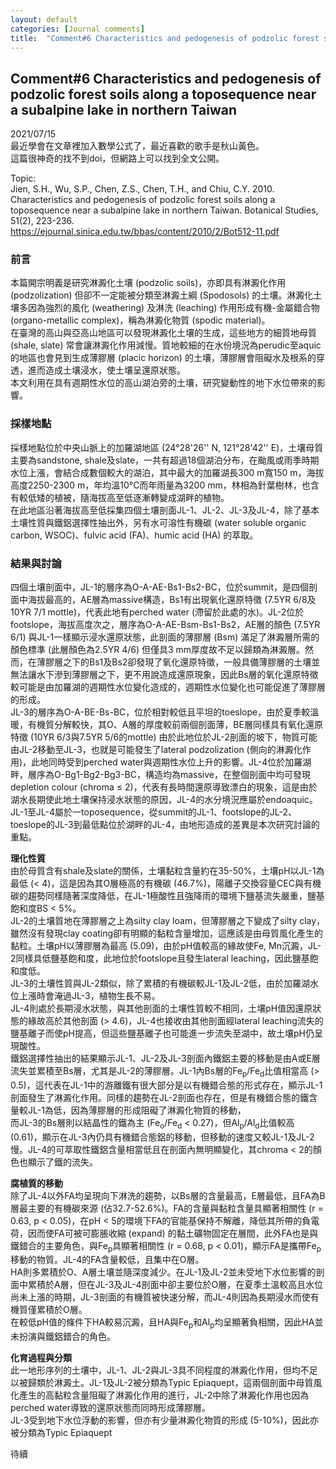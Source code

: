 ```yaml
---
layout: default
categories: [Journal comments]
title:  "Comment#6 Characteristics and pedogenesis of podzolic forest soils along a toposequence near a subalpine lake in northern Taiwan"
---  
```

## Comment#6 Characteristics and pedogenesis of podzolic forest soils along a toposequence near a subalpine lake in northern Taiwan  
2021/07/15  
最近學會在文章裡加入數學公式了，最近喜歡的歌手是秋山黃色。  
這篇很神奇的找不到doi，但網路上可以找到全文公開。  
  
Topic:  
Jien, S.H., Wu, S.P., Chen, Z.S., Chen, T.H., and Chiu, C.Y. 2010. Characteristics and pedogenesis of podzolic forest soils along a toposequence near a subalpine lake in northern Taiwan. Botanical Studies, 51(2), 223-236.  
<a href="https://ejournal.sinica.edu.tw/bbas/content/2010/2/Bot512-11.pdf" target="_blank">https://ejournal.sinica.edu.tw/bbas/content/2010/2/Bot512-11.pdf</a>  
  
### 前言  
本篇開宗明義是研究淋澱化土壤 (podzolic soils)，亦即具有淋澱化作用 (podzolization) 但卻不一定能被分類至淋澱土綱 (Spodosols) 的土壤。淋澱化土壤多因為強烈的風化 (weathering) 及淋洗 (leaching) 作用形成有機-金屬錯合物 (organo-metallic complex)，稱為淋澱化物質 (spodic material)。  
在臺灣的高山與亞高山地區可以發現淋澱化土壤的生成，這些地方的細質地母質 (shale, slate) 常會讓淋澱化作用減慢。質地較細的在水份境況為perudic至aquic的地區也會見到生成薄膠層 (placic horizon) 的土壤，薄膠層會阻礙水及根系的穿透，進而造成土壤浸水，使土壤呈還原狀態。  
本文利用在具有週期性水位的高山湖泊旁的土壤，研究變動性的地下水位帶來的影響。  
  
### 採樣地點  
採樣地點位於中央山脈上的加羅湖地區 (24&deg;28'26'' N, 121&deg;28'42'' E)，土壤母質主要為sandstone, shale及slate，一共有超過18個湖泊分布，在颱風或雨季時期水位上漲，會結合成數個較大的湖泊，其中最大的加羅湖長300 m寬150 m，海拔高度2250-2300 m，年均溫10&deg;C而年雨量為3200 mm，林相為針葉樹林，也含有較低矮的植被，隨海拔高至低逐漸轉變成湖畔的植物。  
在此地區沿著海拔高至低採集四個土壤剖面JL-1、JL-2、JL-3及JL-4，除了基本土壤性質與鐵鋁選擇性抽出外，另有水可溶性有機碳 (water soluble organic carbon, WSOC)、fulvic acid (FA)、humic acid (HA) 的萃取。  
  
### 結果與討論  
四個土壤剖面中，JL-1的層序為O-A-AE-Bs1-Bs2-BC，位於summit，是四個剖面中海拔最高的，AE層為massive構造，Bs1有出現氧化還原特徵 (7.5YR 6/8及10YR 7/1 mottle)，代表此地有perched water (滯留於此處的水)。JL-2位於footslope，海拔高度次之，層序為O-A-AE-Bsm-Bs1-Bs2，AE層的顏色 (7.5YR 6/1) 與JL-1一樣顯示浸水還原狀態，此剖面的薄膠層 (Bsm) 滿足了淋澱層所需的顏色標準 (此層顏色為2.5YR 4/6) 但僅具3 mm厚度故不足以歸類為淋澱層。然而，在薄膠層之下的Bs1及Bs2卻發現了氧化還原特徵，一般具備薄膠層的土壤並無法讓水下滲到薄膠層之下，更不用說造成還原現象，因此Bs層的氧化還原特徵較可能是由加羅湖的週期性水位變化造成的，週期性水位變化也可能促進了薄膠層的形成。  
JL-3的層序為O-A-BE-Bs-BC，位於相對較低且平坦的toeslope，由於夏季較溫暖，有機質分解較快，其O、A層的厚度較前兩個剖面薄，BE層同樣具有氧化還原特徵 (10YR 6/3與7.5YR 5/6的mottle) 由於此地位於JL-2剖面的坡下，物質可能由JL-2移動至JL-3，也就是可能發生了lateral podzolization (側向的淋澱化作用)，此地同時受到perched water與週期性水位上升的影響。JL-4位於加羅湖畔，層序為O-Bg1-Bg2-Bg3-BC，構造均為massive，在整個剖面中均可發現depletion colour (chroma &#8804; 2)，代表有長時間還原導致漂白的現象，這是由於湖水長期使此地土壤保持浸水狀態的原因，JL-4的水分境況應屬於endoaquic。  
JL-1至JL-4屬於一toposequence，從summit的JL-1、footslope的JL-2、toeslope的JL-3到最低點位於湖畔的JL-4，由地形造成的差異是本次研究討論的重點。  
  
**理化性質**  
由於母質含有shale及slate的關係，土壤黏粒含量約在35-50%，土壤pH以JL-1為最低 (< 4)，這是因為其O層極高的有機碳 (46.7%)，陽離子交換容量CEC與有機碳的趨勢同樣隨著深度降低，在JL-1極酸性且強降雨的環境下鹽基流失嚴重，鹽基飽和度BS < 5%。  
JL-2的土壤質地在薄膠層之上為silty clay loam，但薄膠層之下變成了silty clay，雖然沒有發現clay coating卻有明顯的黏粒含量增加，這應該是由母質風化產生的黏粒。土壤pH以薄膠層為最高 (5.09)，由於pH值較高的緣故使Fe, Mn沉澱，JL-2同樣具低鹽基飽和度，此地位於footslope且發生lateral leaching，因此鹽基飽和度低。  
JL-3的土壤性質與JL-2類似，除了累積的有機碳較JL-1及JL-2低，由於加羅湖水位上漲時會淹過JL-3，植物生長不易。  
JL-4則處於長期浸水狀態，與其他剖面的土壤性質較不相同，土壤pH值因還原狀態的緣故高於其他剖面 (> 4.6)，JL-4也接收由其他剖面經lateral leaching流失的鹽基離子而使pH提高，但這些鹽基離子也可能進一步流失至湖中，故土壤pH仍呈現酸性。  
鐵鋁選擇性抽出的結果顯示JL-1、JL-2及JL-3剖面內鐵鋁主要的移動是由A或E層流失並累積至Bs層，尤其是JL-2的薄膠層。JL-1內Bs層的Fe<sub>p</sub>/Fe<sub>d</sub>比值相當高 (> 0.5)，這代表在JL-1中的游離鐵有很大部分是以有機錯合態的形式存在，顯示JL-1剖面發生了淋澱化作用。同樣的趨勢在JL-2剖面也存在，但是有機錯合態的鐵含量較JL-1為低，因為薄膠層的形成阻礙了淋澱化物質的移動，  
而JL-3的Bs層則以結晶性的鐵為主 (Fe<sub>o</sub>/Fe<sub>d</sub> < 0.27)，但Al<sub>p</sub>/Al<sub>d</sub>比值較高 (0.61)，顯示在JL-3內仍具有機錯合態鋁的移動，但移動的速度又較JL-1及JL-2慢。JL-4的可萃取性鐵鋁含量相當低且在剖面內無明顯變化，其chroma < 2的顏色也顯示了鐵的流失。  
  
**腐植質的移動**  
除了JL-4以外FA均呈現向下淋洗的趨勢，以Bs層的含量最高，E層最低，且FA為B層最主要的有機碳來源 (佔32.7-52.6%)。FA的含量與黏粒含量具顯著相關性 (r = 0.63, p < 0.05)，在pH < 5的環境下FA的官能基保持不解離，降低其所帶的負電荷，因而使FA可被可膨脹收縮 (expand) 的黏土礦物固定在層間，此外FA也是與鐵錯合的主要角色，與Fe<sub>p</sub>具顯著相關性 (r = 0.68, p < 0.01)，顯示FA是攜帶Fe<sub>p</sub>移動的物質。JL-4的FA含量較低，且集中在O層。  
HA則多累積於O、A層土壤並隨深度減少。在JL-1及JL-2並未受地下水位影響的剖面中累積於A層，但在JL-3及JL-4剖面中卻主要位於O層，在夏季土溫較高且水位尚未上漲的時期，JL-3剖面的有機質被快速分解，而JL-4則因為長期浸水而使有機質僅累積於O層。  
在較低pH值的條件下HA較易沉澱，且HA與Fe<sub>p</sub>和Al<sub>p</sub>均呈顯著負相關，因此HA並未扮演與鐵鋁錯合的角色。  
  
**化育過程與分類**  
此一地形序列的土壤中，JL-1、JL-2與JL-3具不同程度的淋澱化作用，但均不足以被歸類於淋澱土。JL-1及JL-2被分類為Typic Epiaquept，這兩個剖面中母質風化產生的高黏粒含量阻礙了淋澱化作用的進行，JL-2中除了淋澱化作用也因為perched water導致的還原狀態而同時形成薄膠層。  
JL-3受到地下水位浮動的影響，但亦有少量淋澱化物質的形成 (5-10%)，因此亦被分類為Typic Epiaquept

待續
